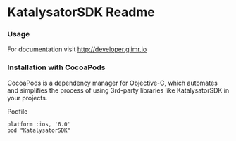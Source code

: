 KatalysatorSDK Readme
==========

### Usage
For documentation visit http://developer.glimr.io

### Installation with CocoaPods

CocoaPods is a dependency manager for Objective-C, which automates and simplifies the process of using 3rd-party libraries like KatalysatorSDK in your projects.

Podfile
```
platform :ios, '6.0'
pod "KatalysatorSDK"
```
